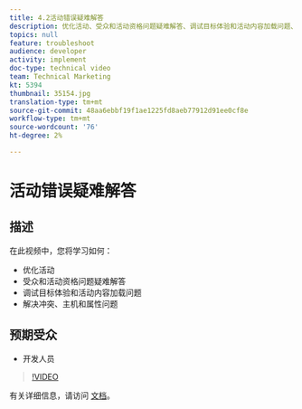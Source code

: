 ```yaml
---
title: 4.2活动错误疑难解答
description: 优化活动、受众和活动资格问题疑难解答、调试目标体验和活动内容加载问题、冲突问题疑难解答、主机和属性
topics: null
feature: troubleshoot
audience: developer
activity: implement
doc-type: technical video
team: Technical Marketing
kt: 5394
thumbnail: 35154.jpg
translation-type: tm+mt
source-git-commit: 48aa6ebbf19f1ae1225fd8aeb77912d91ee0cf8e
workflow-type: tm+mt
source-wordcount: '76'
ht-degree: 2%

---
```



# 活动错误疑难解答

## 描述

在此视频中，您将学习如何：

* 优化活动
* 受众和活动资格问题疑难解答
* 调试目标体验和活动内容加载问题
* 解决冲突、主机和属性问题

## 预期受众

* 开发人员

>[!VIDEO](https://video.tv.adobe.com/v/35154/?quality=12)

有关详细信息，请访问 [文档](https://docs.adobe.com/content/help/en/target/using/troubleshoot/troubleshooting-target.html)。

